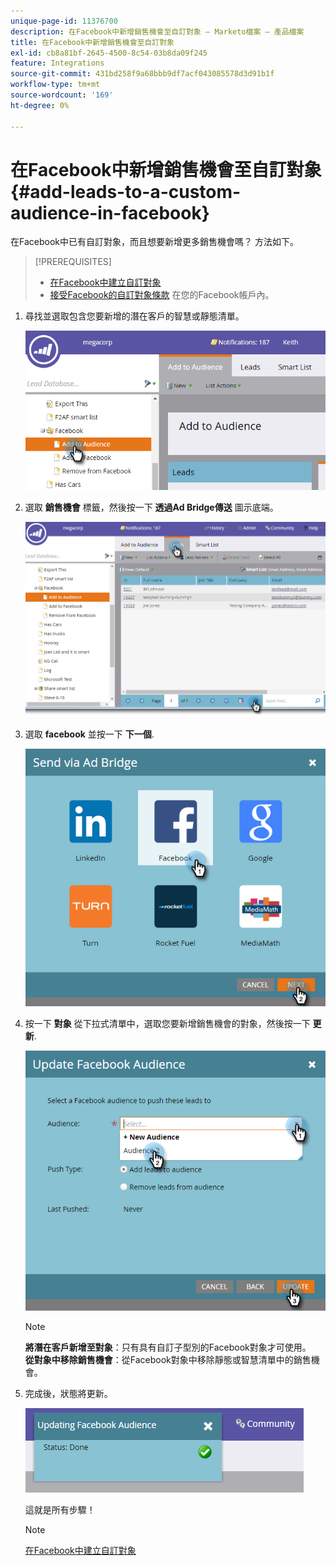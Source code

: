 ```yaml
---
unique-page-id: 11376700
description: 在Facebook中新增銷售機會至自訂對象 — Marketo檔案 — 產品檔案
title: 在Facebook中新增銷售機會至自訂對象
exl-id: cb8a81bf-2645-4500-8c54-03b8da09f245
feature: Integrations
source-git-commit: 431bd258f9a68bbb9df7acf043085578d3d91b1f
workflow-type: tm+mt
source-wordcount: '169'
ht-degree: 0%

---
```


# 在Facebook中新增銷售機會至自訂對象 {#add-leads-to-a-custom-audience-in-facebook}

在Facebook中已有自訂對象，而且想要新增更多銷售機會嗎？ 方法如下。

>[!PREREQUISITES]
>
>* [在Facebook中建立自訂對象](/help/marketo/product-docs/demand-generation/facebook/create-a-custom-audience-in-facebook.md)
>* [接受Facebook的自訂對象條款](https://www.facebook.com/ads/manage/customaudiences/tos.php) 在您的Facebook帳戶內。
>

1. 尋找並選取包含您要新增的潛在客戶的智慧或靜態清單。

   ![](assets/one.png)

1. 選取 **銷售機會** 標籤，然後按一下 **透過Ad Bridge傳送** 圖示底端。

   ![](assets/two-1.png)

1. 選取 **facebook** 並按一下 **下一個**.

   ![](assets/three.png)

1. 按一下 **對象** 從下拉式清單中，選取您要新增銷售機會的對象，然後按一下 **更新**.

   ![](assets/4.png)

   >[!NOTE]
   >
   >**將潛在客戶新增至對象**：只有具有自訂子型別的Facebook對象才可使用。\
   >**從對象中移除銷售機會**：從Facebook對象中移除靜態或智慧清單中的銷售機會。

1. 完成後，狀態將更新。

   ![](assets/five-1.png)

   這就是所有步驟！

   >[!NOTE]
   >
   >[在Facebook中建立自訂對象](/help/marketo/product-docs/demand-generation/facebook/create-a-custom-audience-in-facebook.md)
